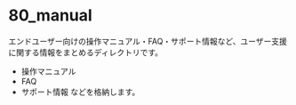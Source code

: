 # 80_manual

エンドユーザー向けの操作マニュアル・FAQ・サポート情報など、ユーザー支援に関する情報をまとめるディレクトリです。
- 操作マニュアル
- FAQ
- サポート情報
などを格納します。 